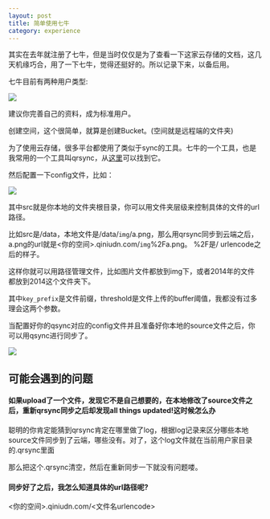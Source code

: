 ```yaml
---
layout: post
title: 简单使用七牛
category: experience
---
```


其实在去年就注册了七牛，但是当时仅仅是为了查看一下这家云存储的文档，这几天机缘巧合，用了一下七牛，觉得还挺好的。所以记录下来，以备后用。

七牛目前有两种用户类型:

![](http://writehappy.qiniudn.com/img%2F%E4%B8%83%E7%89%9B%E4%B8%A4%E7%A7%8D%E7%94%A8%E6%88%B7%E7%B1%BB%E5%9E%8B.png)

建议你完善自己的资料，成为标准用户。

创建空间，这个很简单，就算是创建Bucket。(空间就是远程端的文件夹)

为了使用云存储，很多平台都使用了类似于sync的工具。七牛的一个工具，也是我常用的一个工具叫qrsync，从[这里]可以找到它。

然后配置一下config文件，比如：

![](http://writehappy.qiniudn.com/img%2Fqiniu_config.png)

其中src就是你本地的文件夹根目录，你可以用文件夹层级来控制具体的文件的url路径。

比如src是/data，本地文件是/data/`img`/a.png，那么用qrsync同步到云端之后，a.png的url就是<你的空间>.qiniudn.com/`img`%2Fa.png。 %2F是/ urlencode之后的样子。

这样你就可以用路径管理文件，比如图片文件都放到img下，或者2014年的文件都放到2014这个文件夹下。

其中<code>key_prefix</code>是文件前缀，threshold是文件上传的buffer阈值，我都没有过多理会这两个参数。

当配置好你的qsync对应的config文件并且准备好你本地的source文件之后，你可以用qsync进行同步了。

![](http://writehappy.qiniudn.com/img%2Fqrsync.png)


## 可能会遇到的问题 ##
#### 如果upload了一个文件，发现它不是自己想要的，在本地修改了source文件之后，重新qrsync同步之后却发现all things updated!这时候怎么办 ###

聪明的你肯定能猜到qrsync肯定在哪里做了log，根据log记录来区分哪些本地source文件同步到了云端，哪些没有。对了，这个log文件就在当前用户家目录的.qrsync里面

那么把这个.qrsync清空，然后在重新同步一下就没有问题喽。

#### 同步好了之后，我怎么知道具体的url路径呢? ###

<你的空间>.qiniudn.com/<文件名urlencode>



[这里]:http://developer.qiniu.com/download/index.html#tools
